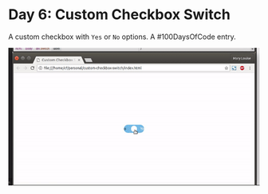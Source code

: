 Day 6: Custom Checkbox Switch
=============================
A custom checkbox with `Yes` or `No` options. A #100DaysOfCode entry.

![Preview](preview.gif)
